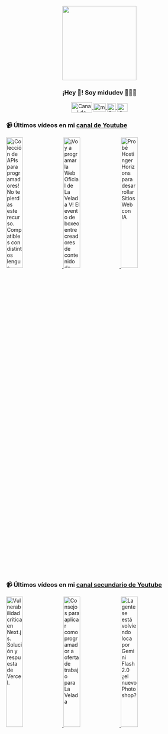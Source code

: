 <p align="center" width="300">
   <img align="center" width="200" src="https://user-images.githubusercontent.com/1561955/106762302-fda9de00-6635-11eb-99be-3ef744e60c0e.png" />
   <h3 align="center">¡Hey 👋! Soy midudev 👨🏻‍💻</h3>
</p>

<p align="center">
   <a href="https://twitch.tv/midudev" target="blank">
    <img align="center" src="https://upload.wikimedia.org/wikipedia/commons/c/ce/Twitch_logo_2019.svg" alt="Canal de Twitch de midudev" height="28px" width="56px" />
  </a>
  <span style="width: 8px;"> </span>
   <a href="https://youtube.com/midudev" target="blank">
    <img align="center" src="https://upload.wikimedia.org/wikipedia/commons/0/09/YouTube_full-color_icon_%282017%29.svg" alt="midudev" height="23px" width="33px" />
  </a>
  <span style="width: 8px;"> </span>
  <a href="https://instagram.com/midu.dev" target="blank">
    <img align="center" src="https://upload.wikimedia.org/wikipedia/commons/e/e7/Instagram_logo_2016.svg" alt="Canal de Instagram de midu.dev" height="23px" width="23px" />
  </a>
  <span style="width: 8px;"> </span>
  <a href="https://twitter.com/midudev" target="blank">
    <img align="center" src="https://upload.wikimedia.org/wikipedia/commons/thumb/6/6f/Logo_of_Twitter.svg/2491px-Logo_of_Twitter.svg.png" alt="Canal de Twitter de midudev" height="23px" width="28px" />
  </a>
</p>

### 📹 Últimos vídeos en mi [canal de Youtube](https://youtube.com/midudev?sub_confirmation=1)

<a href='https://youtu.be/zuNexHx3Pgg' target='_blank'>
  <img width='30%' src='https://img.youtube.com/vi/zuNexHx3Pgg/mqdefault.jpg' alt='¡Colección de APIs para programadores! No te pierdas este recurso.  Compatibles con distintos lengua' />
</a>
<a href='https://youtu.be/eyFAOucz5XA' target='_blank'>
  <img width='30%' src='https://img.youtube.com/vi/eyFAOucz5XA/mqdefault.jpg' alt='¡Voy a programar la Web Oficial de La Velada V!  El evento de boxeo entre creadores de contenido de' />
</a>
<a href='https://youtu.be/npY4IPPTbTE' target='_blank'>
  <img width='30%' src='https://img.youtube.com/vi/npY4IPPTbTE/mqdefault.jpg' alt='Probé Hostinger Horizons para desarrollar Sitios Web con IA' />
</a>

### 📹 Últimos vídeos en mi [canal secundario de Youtube](https://youtube.com/midulive?sub_confirmation=1)

<a href='https://youtu.be/wyn0gb7zBTY' target='_blank'>
  <img width='30%' src='https://img.youtube.com/vi/wyn0gb7zBTY/mqdefault.jpg' alt='Vulnerabilidad crítica en Next.js. Solución y respuesta de Vercel.' />
</a>
<a href='https://youtu.be/f3c9TjLTOIA' target='_blank'>
  <img width='30%' src='https://img.youtube.com/vi/f3c9TjLTOIA/mqdefault.jpg' alt='Consejos para aplicar como programador a oferta de trabajo para La Velada' />
</a>
<a href='https://youtu.be/JgYw8Cjlp_E' target='_blank'>
  <img width='30%' src='https://img.youtube.com/vi/JgYw8Cjlp_E/mqdefault.jpg' alt='La gente se está volviendo loca por Gemini Flash 2.0 ¿el nuevo Photoshop?' />
</a>